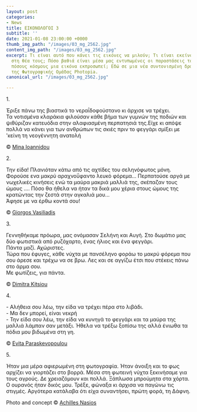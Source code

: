 ```yaml
---
layout: post
categories:
- News
title: ΕΙΚΟΝΟΛΟΓΟΙ 3
subtitle: ''
date: 2021-01-08 23:00:00 +0000
thumb_img_path: "/images/03_mg_2562.jpg"
content_img_path: "/images/03_mg_2562.jpg"
excerpt: Τι είναι αυτό που κάνει τις εικόνες να μιλούν; Τι είναι εκείνο που γεννιέται
  στη θέα τους; Πόσο βαθιά είναι μέσα μας εντυπωμένες οι παραστάσεις του κόσμου και
  πόσους κόσμους μια εικόνα εκπροσωπεί; Εδώ σε μια νέα συντονισμένη δράση με μέλη
  της Φωτογραφικής Ομάδας Photopia.
canonical_url: "/images/03_mg_2562.jpg"

---
```

1\.

Έριξε πάνω της βιαστικά το νεραΐδοφούστανο κι άρχισε να τρέχει.  
Τα νοτισμένα κλαράκια φιλούσαν κάθε βήμα των γυμνών της ποδιών και ψιθύριζαν κατευόδια στην αλαφιασμένη περπατησιά της.Είχε κι απόψε πολλά να κάνει για των ανθρώπων τις σκιές πριν το φεγγάρι σμίξει με 'κείνη τη νεογέννητη ανατολή

© <a href="https://www.facebook.com/mina.ioannidou.58" target="blank"> Mina Ioannidou </a>

2\.

Την είδα! Πλανιόταν κάτω από τις αχτίδες του σεληνόφωτος μόνη. Φορούσε ενα μακρύ αραχνοΰφαντο λευκό φόρεμα... Περπατούσε αργά με νωχελικές κινήσεις ενώ τα μαύρα μακριά μαλλιά της, σκέπαζαν τους ώμους .... Πόσο θα ήθελα να ήταν τα δικά μου χέρια στους ώμους της κρατώντας την ζεστά στην αγκαλιά μου...  
Άφησε με να έρθω κοντά σου!

© <a href="https://www.facebook.com/gvasiliadis" target="blank"> Giorgos Vasiliadis</a>

3\.

Γεννηθήκαμε πρόωρα, μας ονόμασαν Σελήνη και Αυγή. Στο δωμάτιο μας δύο φωτιστικά από ρυζόχαρτο, ένας ήλιος και ένα φεγγάρι.  
Πάντα μαζί. Αχώριστες.  
Τώρα που έφυγες, κάθε νύχτα με πανσέληνο φοράω το μακρύ φόρεμα που σου άρεσε και τρέχω να σε βρω. Λες και σε αγγίζω έτσι που στέκεις πάνω στο άρμα σου.  
Με φωτίζεις, για πάντα.

© <a href="https://www.facebook.com/dimitra.kitsiou" target="blank"> Dimitra Kitsiou</a>

4\.

\- Αλήθεια σου λέω, την είδα να τρέχει πέρα στο λιβάδι.  
\- Μα δεν μπορεί, είναι νεκρή  
\- Την είδα σου λέω, την είδα να κυνηγά το φεγγάρι και τα μαύρα της μαλλιά λάμπαν σαν μετάξι. Ήθελα να τρέξω ξοπίσω της αλλά ένιωθα τα πόδια μου βιδωμένα στη γη.

© <a href="https://www.facebook.com/evitap" target="blank"> Evita Paraskevopoulou</a>

5\.

Ήταν μια μέρα αφιερωμένη στη φωτογραφία. Ήταν άνοιξη και το φως αρχίζει να γιορτάζει στο βορρά. Μέσα στη φωτεινή νύχτα ξεκινήσαμε για τους αγρούς. Δε χρειαζόμουν και πολλά. Ξάπλωσα μπρούμητα στα χόρτα. Ο ουρανός ήταν δικός μου. Τρέξε, φώναξα κι άρχισα να παγώνω τις στιγμές. Αργότερα κατάλαβα ότι είχα συναντήσει, πρώτη φορά, τη Δάφνη.

Photo and concept © <a href="https://anikon.org/" target="blank">Achilles Nasios</a>